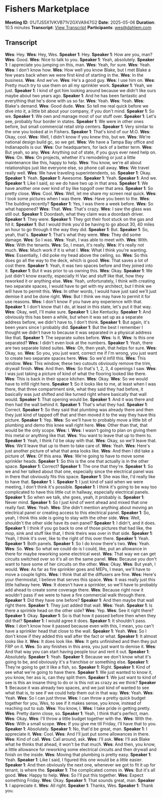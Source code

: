# Fishers Marketplace
**Meeting ID**: 01JTJS5X1VKVB71V2GXVA947G2
**Date**: 2025-05-06
**Duration**: 10.5 minutes
**Transcript**: [View Transcript](https://app.fireflies.ai/view/01JTJS5X1VKVB71V2GXVA947G2)
**Participants**: wes@dahlem.com

## Transcript
**Wes**: Hey.
**Wes**: Hey, Wes.
**Speaker 1**: Hey.
**Speaker 1**: How are you, man?
**Wes**: Good.
**Wes**: Nice to talk to you.
**Speaker 1**: Yeah, absolutely.
**Speaker 1**: I appreciate you jumping on this, man.
**Wes**: Yeah, for sure.
**Wes**: Yeah.
**Wes**: I don't know how.
**Wes**: How well you know Blake, but I met Blake a few years back when we were first kind of starting in the.
**Wes**: In the business.
**Wes**: And we've.
**Wes**: He's a good guy.
**Wes**: I use him on.
**Wes**: Pretty much try to use them on all my sprinkler work.
**Speaker 1**: Yeah, we just.
**Speaker 1**: I kind of got him looking around because we didn't like ours maybe about two years ago.
**Speaker 1**: And he has been fantastic and everything that he's done with us so far.
**Wes**: Yeah.
**Wes**: Yeah.
**Wes**: Blake's demand.
**Wes**: Good dude.
**Wes**: So tell me real quick before we dive into it, a little bit about your company, if you don't mind.
**Speaker 1**: So we.
**Speaker 1**: We own and manage most of our stuff over.
**Speaker 1**: Let's see, probably four border in states.
**Speaker 1**: We were in other ones before, but small commercial retail strip centers.
**Speaker 1**: Very similar to the one you looked at in Fishers.
**Speaker 1**: That's kind of our M.O.
**Wes**: Okay, cool.
**Wes**: Well, I didn't know if you knew this, but we.
**Wes**: We're national design build gc, so we get.
**Wes**: We have a Tampa Bay office and Indianapolis is our.
**Wes**: Our headquarters, for lack of a better term.
**Wes**: But yeah, so any.
**Wes**: Anything out of state, if you guys ever need help on.
**Wes**: On.
**Wes**: On projects, whether it's remodeling or just a little maintenance like this, happy to help.
**Wes**: You know, we're all about relationships just like everyone else, so phone call away.
**Wes**: We travel really well.
**Wes**: We have traveling superintendents, so.
**Speaker 1**: Okay.
**Speaker 1**: Yeah.
**Speaker 1**: Awesome.
**Speaker 1**: Yeah.
**Speaker 1**: And we.
**Speaker 1**: Like I said, so we do have two up in that area.
**Speaker 1**: We have another one over kind of by like topgolf over that area.
**Speaker 1**: So pretty close.
**Wes**: Cool.
**Wes**: Well, let me share my screen real quick.
**Wes**: I took some pictures when I was there.
**Wes**: Have you been to the.
**Wes**: The building recently?
**Speaker 1**: Yes, I was there a week before.
**Wes**: So what happened?
**Wes**: That.
**Wes**: That's crazy.
**Wes**: I saw the glass was still out.
**Speaker 1**: Doordash, what they claim was a doordash driver.
**Speaker 1**: They were.
**Speaker 1**: They got their foot stuck on the gas and hit it.
**Speaker 1**: But I would think you'd be having to go about 30, 40 miles an hour to go through it the way they did.
**Speaker 1**: But.
**Speaker 1**: So, yeah, that's.
**Speaker 1**: That's what they were.
**Wes**: They did some damage.
**Wes**: So I was.
**Wes**: Yeah, I was able to meet with.
**Wes**: With.
**Wes**: With the tenants.
**Wes**: So, I mean, it's really.
**Wes**: It's really not much.
**Wes**: Much work if it is what I.
**Wes**: What I think you're wanting.
**Wes**: Essentially, I did poke my head above the ceiling, so.
**Wes**: So this does go all the way to the deck, which is good.
**Wes**: That saves a lot of cost there.
**Speaker 1**: Yeah, it was two spaces before and they joined into it.
**Speaker 1**: But it was prior to us owning this.
**Wes**: Okay.
**Speaker 1**: We just didn't know exactly, especially H Vac and stuff like that, how they reworked it or anything else.
**Wes**: Yeah, unfortunately, I think with creating two separate spaces, I would have to get with my architect, but I think we will have to permit this.
**Wes**: In other words, I would have just said we'll just demise it and be done right.
**Wes**: But I think we may have to permit it for use reasons.
**Wes**: I don't know if you have any experience with that.
**Speaker 1**: I don't know that I do, at least in this state, let's put it that way.
**Wes**: Okay, well, I'll make sure.
**Speaker 1**: Like Kentucky.
**Speaker 1**: And obviously this has been a while, but when it was set up as a separate address before, we didn't have to, I don't think.
**Speaker 1**: But again, it's been years since I probably did.
**Speaker 1**: But the best I remember I thought we didn't have to because it was separated in a physical address like that.
**Speaker 1**: The separate suites before.
**Wes**: Is it.
**Wes**: Is this one separated?
**Wes**: I didn't even look at the numbers.
**Speaker 1**: Yeah, there are two separate listed suites.
**Wes**: Oh, then yeah, that helps for sure.
**Wes**: Okay, so.
**Wes**: So you, you just want, correct me if I'm wrong, you just want to create two separate spaces here.
**Wes**: So we'd infill this.
**Wes**: This window.
**Wes**: This window, these two cutouts obviously remove the trim, drywall finish.
**Wes**: And then.
**Wes**: So that's 1, 2, 3, 4 openings I saw.
**Wes**: I was just taking a picture of kind of what the flooring looked like there.
**Wes**: This is back in their space kitchen.
**Wes**: Okay.
**Wes**: So we would have to infill right here.
**Speaker 1**: So it looks like to me, at least when I was there, that three compartment sink, what they said they had before, it basically was just shifted and like turned right where basically that wall would.
**Speaker 1**: That opening would be.
**Speaker 1**: And it was there and then had the wall behind it.
**Speaker 1**: That's what they had.
**Speaker 1**: Correct.
**Speaker 1**: So they said that plumbing was already there and then they just kind of tapped off that and then moved it to the way they have this picture.
**Speaker 1**: Yep.
**Wes**: So we'll have to probably move a little bit of plumbing and demo this knee wall right here.
**Wes**: Other than that, that would be the only scope.
**Wes**: I.
**Wes**: I wasn't going to plan on giving them this metal or anything like that.
**Wes**: You want to leave that up to them to.
**Speaker 1**: Yeah, I think I'd be okay with that.
**Wes**: Okay, so we'll leave that.
**Wes**: We'll leave that up to them to take care of.
**Wes**: Yeah.
**Wes**: Here's just another picture of what that area looks like.
**Wes**: And then I did take a picture of.
**Wes**: Of this area.
**Wes**: We're going to have to move some sprinkler heads.
**Speaker 1**: So this is the one that actually is in the other space.
**Speaker 1**: Correct?
**Speaker 1**: The one that they're.
**Speaker 1**: So we and her talked about that one, especially since the electrical panel was in there that obviously fits this space.
**Speaker 1**: She was like, I'd really like to have that.
**Speaker 1**: I.
**Speaker 1**: I just kind of said when we were meeting, I don't think it's possible.
**Speaker 1**: I think it's going to be way too complicated to have this little cut in hallway, especially electrical panels.
**Speaker 1**: So when we talk, she goes, yeah, it probably is.
**Speaker 1**: Never mind.
**Speaker 1**: So I just kind of went ahead and mixed that one really fast.
**Wes**: Yeah.
**Wes**: She didn't mention anything about moving an electrical panel or creating access to this electrical panel.
**Speaker 1**: So, yeah, I think this side is going to stay with the other side.
**Wes**: Well, shouldn't the other side have its own panel?
**Speaker 1**: I didn't, and it does.
**Speaker 1**: I think if you go back to one of those pictures that had like, the mop, sink and stuff like that, I think theirs was over in that side.
**Speaker 1**: Yeah, I think it's over, like to the right of this over there.
**Speaker 1**: Yeah.
**Speaker 1**: Both panels.
**Speaker 1**: So I do know there's two.
**Wes**: Yeah.
**Wes**: So.
**Wes**: So what we could do is I could, like, put an allowance in there for maybe reworking some electrical west.
**Wes**: That way we can get circuits switched over so it's all on the same panel.
**Wes**: Because you don't want to have some of her circuits on the other.
**Wes**: Okay.
**Wes**: But yeah, I would.
**Wes**: As far as fire sprinkler goes and MEPs, I mean, we'll have to move a couple lights.
**Wes**: I think that all the diffusers are fine.
**Wes**: Here's your thermostat, I believe that serves this space.
**Wes**: It was really just this little hallway here.
**Wes**: It doesn't have a sprinkler, so we'll have to probably add ahead to create some coverage there.
**Wes**: Because right now it wouldn't pass if we were to have a fire commercial walk through there.
**Speaker 1**: Did they have one before?
**Speaker 1**: And then maybe that wall right there.
**Speaker 1**: They just added that wall.
**Wes**: Yeah.
**Speaker 1**: Is there a sprinkle head on the other side?
**Wes**: Yep.
**Wes**: See it right there?
**Speaker 1**: Okay.
**Speaker 1**: So is that how it passed before then when they did that?
**Speaker 1**: I would agree it does.
**Speaker 1**: It shouldn't pass.
**Wes**: I don't know how it passed because even with this, I mean, you can't have a sprinkler head that close to the wall.
**Speaker 1**: Yeah.
**Wes**: So I don't know if they added this wall after the fact or what.
**Speaker 1**: It almost looks like it.
**Wes**: It does look like.
**Wes**: It gets unfinished and then they put FRP on it.
**Wes**: So any finishes in this area, you just want to demise it.
**Wes**: And that way you can start having people tour and rent it out.
**Speaker 1**: Absolutely.
**Speaker 1**: Yeah.
**Speaker 1**: Because we don't know what it's going to be, and obviously it's a franchise or something else.
**Speaker 1**: They're going to get it like a fish, so.
**Speaker 1**: Right.
**Speaker 1**: Kind of see what we're going to have there.
**Speaker 1**: We just wanted to know it, you know, her ass is, can they split them.
**Speaker 1**: We just want to kind of see is this an insane thing to do or is this not as crazy as we think?
**Speaker 1**: Because it was already two spaces, and we just kind of wanted to see what that is, to see if we could help them out in that way.
**Wes**: Yeah.
**Wes**: Yeah.
**Wes**: So I can just throw.
**Wes**: I can throw a pretty quick budget together for you, Wes, to see if it makes sense, you know, instead of reaching out to sub.
**Wes**: You know, I.
**Wes**: I take pride in getting pretty.
**Wes**: Pretty damn close, so.
**Speaker 1**: Yeah, I think that's perfect, man.
**Wes**: Okay.
**Wes**: I'll throw a little budget together with the.
**Wes**: With the.
**Wes**: With a small scope.
**Wes**: If you give me till Friday, I'll have that to you.
**Speaker 1**: Absolutely.
**Speaker 1**: No, that'd be great, man.
**Speaker 1**: I appreciate it.
**Wes**: Cool.
**Wes**: And I'll just put some allowances in there.
**Wes**: Kind of call.
**Wes**: Call around, ask.
**Wes**: I'll ask.
**Wes**: I'll ask Blake what he thinks that ahead, it won't be that much.
**Wes**: And then, you know, a little allowance for reworking some electrical circuits and then drywall and finish on the inside.
**Wes**: Moving that plumbing is pretty easy.
**Speaker 1**: Yeah.
**Speaker 1**: Like I said, I figured this one would be a little easier.
**Speaker 1**: And then obviously the next one, whenever we got to fit it up for tenant, is where the.
**Speaker 1**: The complicated comes in.
**Wes**: But it's all good.
**Wes**: Happy to help.
**Wes**: So I'll put this together.
**Wes**: Expect something Friday.
**Wes**: Okay.
**Speaker 1**: That sounds great, man.
**Speaker 1**: I appreciate it.
**Wes**: All right.
**Speaker 1**: Thanks, Wes.
**Speaker 1**: Thank you.